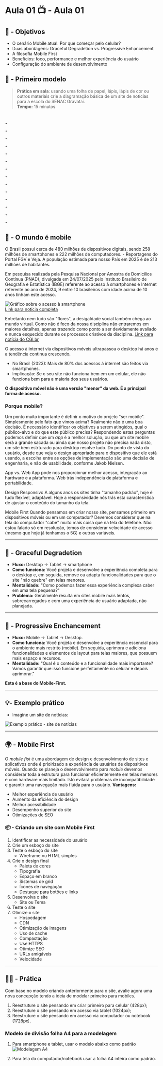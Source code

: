 # Aula 01 📺 - Aula 01

## 🎯 - Objetivos
 - O cenário Mobile atual: Por que começar pelo celular?
 - Duas abordagens: Graceful Degradetion vs. Progressive Enhancement
 - A filosofia Mobile First
 - Benefícios: foco, performance e melhor experiência do usuário
 - Configuração do ambiente de desenvolvimento
## 📣 - Primeiro modelo
> **Prática em sala**: usando uma folha de papel, lápis, lápis de cor ou outros materiais crie a diagramação básica de um site de notícias para a escola do SENAC Gravataí. \
**Tempo:** 15 minutos

. \
. \
. \
. \
. \
. \
. \
. \
. \
. \
. \
. \
. \
. 
---

## 📱 - O mundo é **mobile**
O Brasil possui cerca de 480 milhôes de dispositivos digitais, sendo 258 milhões de smartphones e 222 milhões de computadores. - Reportagens do Portal FGV e Veja.
A população estimada para nosso País em 2025 é de 213 milhões de habitantes.

Em pesquisa realizada pela Pesquisa Nacional por Amostra de Domicílios Contínua (PNAD), divulgada em 24/07/2025 pelo Instituto Brasileiro de Geografia e Estatística (IBGE) referente ao acesso à smartphones e Internet referente ao ano de 2024, 9 entre 10 brasileiros com idade acima de 10 anos tinham este acesso.

![Gráfico sobre o acesso à smartphone](image.png) \
[Link para notícia completa](https://www.metropoles.com/brasil/ibge-9-em-cada-10-usam-celular-e-internet)

Entretanto nem tudo são "flores", a desigaldade social também chega ao mundo virtual. Como não é foco da nossa disciplina não entraremos em maiores detalhes, apenas trazendo como ponto a ser devidamente avaliado e nunca esquecido durante os processos criativos da disciplina. [Link para notícia do CGI.br](https://www.observatoriodaimprensa.com.br/digital/acesso-a-internet-no-brasil-reproduz-desigualdades-e-exige-politicas-publicas/)

O acesso à internet via dispositivos móveis ultrapassou o desktop há anos e a tendência continua crescendo.
* No Brasil (2023): Mais de 80% dos acessos à internet são feitos via smartphones.
* Implicação: Se o seu site não funciona bem em um celular, ele não funciona bem para a maioria dos seus usuários.

**O dispositivo móvel não é uma versão "menor" da web. É a principal forma de acesso.**

### Porque mobile?
Um ponto muito importante é definir o motivo do projeto "ser mobile". Simplesmente pelo fato que vimos acima? Realmente não é uma boa decisão. É necessário identificar os objetivos a serem atingidos, qual o público-alvo e do que este público precisa? Respondendo estas perguntas podemos definir que um *app* é a melhor solução, ou que um site mobile será a grande sacada ou ainda que nosso projeto não precisa nada disto, um site bem estrturado para desktop resolve tudo.
Do ponto de vista do usuário, desde que veja o design apropriado para o dispositivo que ele está usando, a escolha entre as opções de implementação são uma decisão de engenharia, e não de usabilidade, conforme Jakob Nielsen.

App vs. Web
App pode nos proporcionar melhor acesso, integração ao hardware e a plataforma.
Web trás independência de plataforma e portabilidade.

Design Responsivo
A alguns anos os sites tinha "tamanho padrão", hoje é tudo flexível, adaptável. Hoje a responsividade nós trás esta característica de ajustar o conteúdo do tamanho da tela.

Mobile First
Quando pensamos em criar nosso site, pensamos primeiro em dispositivos móveis ou em um computador? Devemos considerar que na tela do computador "cabe" muito mais coisa que na tela do telefone. Não estou falado só em resolução, temos de considerar velocidade de acesso (mesmo que hoje já tenhamos o 5G) e outras variáveis.

---
## 🚀 - Graceful Degradetion
- **Fluxo:** Desktop -> Tablet -> smartphone
- **Como funciona:** Você projeta e desenvolve a experiência completa para o desktop e, em seguida, remove ou adapta funcionalidades para que o site "não quebre" em telas menores.
- **Mentalidade:** "Como podemos fazer essa experiência complexa caber em uma tela pequena?"
- **Problema:** Geralmente resulta em sites mobile mais lentos, sobrecarregados e com uma experiência de usuário adaptada, não planejada.

---
## 🎨 - Progressive Enchancement
- **Fluxo:** Mobile -> Tablet -> Desktop.
- **Como funciona:** Você projeta e desenvolve a experiência essencial para o ambiente mais restrito (mobile). Em seguida, aprimora e adiciona funcionalidades e elementos de layout para telas maiores, que possuem mais espaço e recursos.
- **Mentalidade:** "Qual é o conteúdo e a funcionalidade mais importante? Vamos garantir que isso funcione perfeitamente no celular e depois aprimorar."

**Esta é a base do Mobile-First.**

---
## 💡- Exemplo prático

- Imagine um site de notícias:

![Exemplo prático - site de notícias](image-1.png)

---
## 🌍 - Mobile First
O *mobile fist* é uma abordagem de design e desenvolvimento de sites e aplicativos onde é prioirizado a experiência de usuários de dispositivos móveis. Quando se planeja o desenvolvimento para *mobile* devemos considerar toda a estrutura para funcionar eficientemente em telas menores e com hardware mais limitado. Isto evitará problemas de incompatibilidade e garantir uma navegação mais fluída para o usuário.
**Vantagens:**
- Melhor experiência de usuário
- Aumento da eficiência do design
- Melhor acessibilidade
- Desempenho superior do site
- Otimizações de SEO

### 📦 - Criando um site com Mobile First
1) Identificar as necessidade do usuário
2) Crie um esboço do site
3) Teste o esboço do site
    - Wireframe ou HTML simples
4) Crie o design final
    - Paleta de cores
    - Tipografia
    - Espaço em branco
    - Sistemas de grid
    - Ícones de navegação
    - Destaque para botões e links
5) Desenvolva o site
    - Site ou Tema
6) Teste o site
7) Otimize o site
    - Hospedagem
    - CDN
    - Otimização de imagens
    - Uso de cache
    - Compactação
    - Use HTTPS
    - Otimize SEO
    - URLs amigáveis
    - Velocidade


---
## 🧑‍💻 - Prática
Com base no modelo criando anteriormente para o site, avalie agora uma nova concepção tendo a ideia de modelar primeiro para mobiles.
1) Reestruture o site pensando em criar primeiro para celular (428px);
2) Reestruture o site pensando em acesso via tablet (1024px);
3) Reestruture o site pensando em acesso via computador ou notebook (1728px).

### Modelo de divisão folha A4 para a modelagem
1) Para smartphone e tablet, usar o modelo abaixo como padrão
![Modelagem A4](image-4.png)

2) Para tela do computador/notebook usar a folha A4 inteira como padrão.